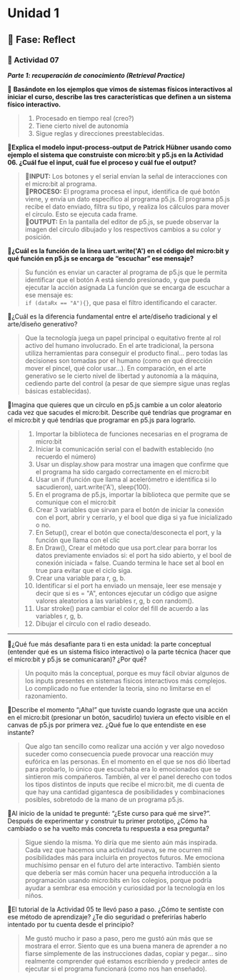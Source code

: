 # Unidad 1

## 🤔 Fase: Reflect
### 📝 Actividad 07
***Parte 1: recuperación de conocimiento (Retrieval Practice)***
  
🌱 **Basándote en los ejemplos que vimos de sistemas físicos interactivos al iniciar el curso, describe las tres características que definen a un sistema físico interactivo.**  
> 1. Procesado en tiempo real (creo?)
> 2. Tiene cierto nivel de autonomía
> 3. Sigue reglas y direcciones preestablecidas.

🌿**Explica el modelo input-process-output de Patrick Hübner usando como ejemplo el sistema que construiste con micro:bit y p5.js en la Actividad 06. ¿Cuál fue el input, cuál fue el proceso y cuál fue el output?**  
> 🍃**INPUT:** Los botones y el serial envían la señal de interacciones con el micro:bit al programa.  
> 🍂**PROCESO:** El programa procesa el input, identifica de qué botón viene, y envía un dato específico al programa p5.js. El programa p5.js recibe el dato enviado, filtra su tipo, y realiza los cálculos para mover el círculo. Esto se ejecuta cada frame.  
> 🍁**OUTPUT:** En la pantalla del editor de p5.js, se puede observar la imagen del círculo dibujado y los respectivos cambios a su color y posición.  

🌼**¿Cuál es la función de la línea uart.write('A') en el código del micro:bit y qué función en p5.js se encarga de “escuchar” ese mensaje?**  
> Su función es enviar un caracter al programa de p5.js que le permita identificar que el botón A está siendo presionado, y que pueda ejecutar la acción asignada La función que se encarga de escuchar a ese mensaje es:   
  > `if (dataRx == "A"){}`, que pasa el filtro identificando el caracter.  

🌻¿Cuál es la diferencia fundamental entre el arte/diseño tradicional y el arte/diseño generativo?
> Que la tecnología juega un papel principal o equitativo frente al rol activo del humano involucrado. En el arte tradicional, la persona utiliza herramientas para conseguir el producto final... pero todas las decisiones son tomadas por el humano (como en qué dirección mover el pincel, qué color usar...). En comparación, en el arte generativo se le cierto nivel de libertad y autonomía a la máquina, cediendo parte del control (a pesar de que siempre sigue unas reglas básicas establecidas). 

🍃Imagina que quieres que un círculo en p5.js cambie a un color aleatorio cada vez que sacudes el micro:bit. Describe qué tendrías que programar en el micro:bit y qué tendrías que programar en p5.js para lograrlo. 
> 1. Importar la biblioteca de funciones necesarias en el programa de micro:bit
> 2. Iniciar la comunicación serial con el badwith establecido (no recuerdo el número)
> 3. Usar un display.show para mostrar una imagen que confirme que el programa ha sido cargado correctamente en el micro:bit
> 4. Usar un if (función que llama al acelerómetro e identifica si lo sacudieron), uart.write('A'), sleep(100).
> 5. En el programa de p5.js, importar la biblioteca que permite que se comunique con el micro:bit
> 6. Crear 3 variables que sirvan para el botón de iniciar la conexión con el port, abrir y cerrarlo, y el bool que diga si ya fue inicializado o no.
> 7. En Setup(), crear el botón que conecta/desconecta el port, y la función que llama con el clic
> 8. En Draw(), Crear el método que usa port.clear para borrar los datos previamente enviados si: el port ha sido abierto, y el bool de conexión iniciada = false. Cuando termina le hace set al bool en true para evitar que el ciclo siga.
> 9. Crear una variable para r, g, b.
> 10. Identificar si el port ha enviado un mensaje, leer ese mensaje y decir que si es = "A", entonces ejecutar un código que asigne valores aleatorios a las variables r, g, b con random().
> 11. Usar stroke() para cambiar el color del fill de acuerdo a las variables r, g, b.
> 12. Dibujar el círculo con el radio deseado.
___
  
🌱¿Qué fue más desafiante para ti en esta unidad: la parte conceptual (entender qué es un sistema físico interactivo) o la parte técnica (hacer que el micro:bit y p5.js se comunicaran)? ¿Por qué?  
> Un poquito más la conceptual, porque es muy fácil obviar algunos de los inputs presentes en sistemas físicos interactivos más complejos. Lo complicado no fue entender la teoría, sino no limitarse en el razonamiento.

🌿Describe el momento “¡Aha!” que tuviste cuando lograste que una acción en el micro:bit (presionar un botón, sacudirlo) tuviera un efecto visible en el canvas de p5.js por primera vez. ¿Qué fue lo que entendiste en ese instante?
> Que algo tan sencillo como realizar una acción y ver algo novedoso suceder como consecuencia puede provocar una reacción muy eufórica en las personas. En el momento en el que se nos dió libertad para probarlo, lo único que escuchaba era lo emocionados que se sintieron mis compañeros. También, al ver el panel derecho con todos los tipos distintos de inputs que recibe el micro:bit, me di cuenta de que hay una cantidad gigantesca de posibilidades y combinaciones posibles, sobretodo de la mano de un programa p5.js.

🌼Al inicio de la unidad te pregunté: “¿Este curso para qué me sirve?”. Después de experimentar y construir tu primer prototipo, ¿Cómo ha cambiado o se ha vuelto más concreta tu respuesta a esa pregunta?  
> Sigue siendo la misma. Yo diría que me siento aún más inspirada. Cada vez que hacemos una actividad nueva, se me ocurren mil posibilidades más para incluirla en proyectos futuros. Me emociona muchísimo pensar en el futuro del arte interactivo. También siento que debería ser más común hacer una pequeña introducción a la programación usando micro:bits en los colegios, porque podría ayudar a sembrar esa emoción y curiosidad por la tecnología en los niños.

🌻El tutorial de la Actividad 05 te llevó paso a paso. ¿Cómo te sentiste con ese método de aprendizaje? ¿Te dio seguridad o preferirías haberlo intentado por tu cuenta desde el principio?
> Me gustó mucho ir paso a paso, pero me gustó aún más que se mostrara el error. Siento que es una buena manera de aprender a no fiarse simplemente de las instrucciones dadas, copiar y pegar... sino realmente comprender qué estamos escribiendo y predecir antes de ejecutar si el programa funcionará (como nos han enseñado).
